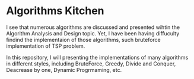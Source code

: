 # Algorithms Kitchen

I see that numerous algorithms are discussed and presented wihtin the Algorithm Analysis and Design topic. 
Yet, I have been having diffuculty findind the implementaion of those algorithms, such bruteforce implementation of TSP problem.

In this repository, I will presenting the implementations of many algorithms in different styles, including BruteForce, Greedy, Divide and Conquer, Deacrease by one, Dynamic Progrmaming, etc. 

